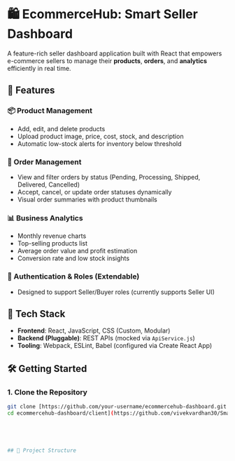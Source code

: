# 🛍️ EcommerceHub: Smart Seller Dashboard

A feature-rich seller dashboard application built with React that empowers e-commerce sellers to manage their **products**, **orders**, and **analytics** efficiently in real time.

## 🚀 Features

### 📦 Product Management
- Add, edit, and delete products
- Upload product image, price, cost, stock, and description
- Automatic low-stock alerts for inventory below threshold

### 📃 Order Management
- View and filter orders by status (Pending, Processing, Shipped, Delivered, Cancelled)
- Accept, cancel, or update order statuses dynamically
- Visual order summaries with product thumbnails

### 📊 Business Analytics
- Monthly revenue charts
- Top-selling products list
- Average order value and profit estimation
- Conversion rate and low stock insights

### 🔐 Authentication & Roles (Extendable)
- Designed to support Seller/Buyer roles (currently supports Seller UI)

## 🧩 Tech Stack

- **Frontend**: React, JavaScript, CSS (Custom, Modular)
- **Backend (Pluggable)**: REST APIs (mocked via `ApiService.js`)
- **Tooling**: Webpack, ESLint, Babel (configured via Create React App)



## 🛠️ Getting Started

### 1. Clone the Repository

```bash
git clone [https://github.com/your-username/ecommercehub-dashboard.git
cd ecommercehub-dashboard/client](https://github.com/vivekvardhan30/Smart-Seller-Dashboard-for-E-commerce-Management.git)





## 📁 Project Structure

